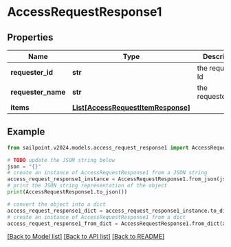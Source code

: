 # AccessRequestResponse1


## Properties

Name | Type | Description | Notes
------------ | ------------- | ------------- | -------------
**requester_id** | **str** | the requester Id | [optional] 
**requester_name** | **str** | the requesterName | [optional] 
**items** | [**List[AccessRequestItemResponse]**](AccessRequestItemResponse.md) |  | [optional] 

## Example

```python
from sailpoint.v2024.models.access_request_response1 import AccessRequestResponse1

# TODO update the JSON string below
json = "{}"
# create an instance of AccessRequestResponse1 from a JSON string
access_request_response1_instance = AccessRequestResponse1.from_json(json)
# print the JSON string representation of the object
print(AccessRequestResponse1.to_json())

# convert the object into a dict
access_request_response1_dict = access_request_response1_instance.to_dict()
# create an instance of AccessRequestResponse1 from a dict
access_request_response1_from_dict = AccessRequestResponse1.from_dict(access_request_response1_dict)
```
[[Back to Model list]](../README.md#documentation-for-models) [[Back to API list]](../README.md#documentation-for-api-endpoints) [[Back to README]](../README.md)


